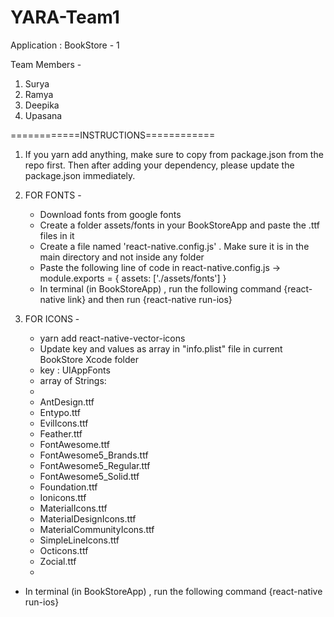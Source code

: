 # YARA-Team1
Application : BookStore - 1

Team Members - 
1. Surya
2. Ramya
3. Deepika
4. Upasana

============INSTRUCTIONS============
1. If you yarn add anything, make sure to copy from package.json from the repo first. Then after adding your dependency, please update the package.json immediately.

2.  FOR FONTS -
    - Download fonts from google fonts 
    - Create a folder assets/fonts in your BookStoreApp and paste the .ttf files in it
    - Create a file named 'react-native.config.js' . Make sure it is in the main directory and not inside any folder
    - Paste the following line of code in react-native.config.js
          ->         module.exports = { assets: ['./assets/fonts'] }
    - In terminal (in BookStoreApp) , run the following command
         {react-native link} and then run 
         {react-native run-ios}
         
         
3. FOR ICONS -
   - yarn add react-native-vector-icons
   - Update key and values as array in "info.plist" file in current BookStore Xcode folder
   -  key : <key>UIAppFonts</key>
   -  array of Strings:
    -  <array>
    - <string>AntDesign.ttf</string>
    - <string>Entypo.ttf</string>
    - <string>EvilIcons.ttf</string>
    - <string>Feather.ttf</string>
    - <string>FontAwesome.ttf</string>
    - <string>FontAwesome5_Brands.ttf</string>
    - <string>FontAwesome5_Regular.ttf</string>
    - <string>FontAwesome5_Solid.ttf</string>
    - <string>Foundation.ttf</string>
    - <string>Ionicons.ttf</string>
    - <string>MaterialIcons.ttf</string>
    - <string>MaterialDesignIcons.ttf</string>
    - <string>MaterialCommunityIcons.ttf</string>
    - <string>SimpleLineIcons.ttf</string>
    - <string>Octicons.ttf</string>
    - <string>Zocial.ttf</string>
    - </array>
  - In terminal (in BookStoreApp) , run the following command
         {react-native run-ios}
         

